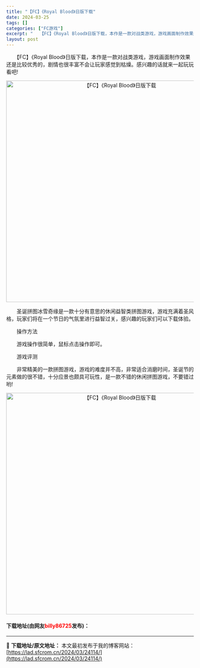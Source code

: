 ```yaml
---
title: "【FC】《Royal Blood》日版下载"
date: 2024-03-25
tags: []
categories: ["FC游戏"]
excerpt: "　　【FC】《Royal Blood》日版下载，本作是一款对战类游戏，游戏画面制作效果还是比较优秀的，剧情也很丰富不会让玩家感觉到枯燥。感兴趣的话就来一起玩玩看吧! 　　圣诞拼图冰雪奇缘是一款十分有意思的休闲益智类拼图游戏，游戏充满着圣风格，玩家们将在一个节日的气氛里进行益智过关，感兴趣的玩家们可以&hellip;"
layout: post
---
```


 <p>　　【FC】《Royal Blood》日版下载，本作是一款对战类游戏，游戏画面制作效果还是比较优秀的，剧情也很丰富不会让玩家感觉到枯燥。感兴趣的话就来一起玩玩看吧!</p> <p align="center"><img align="" border="0" src="https://lad.sfcrom.cn/wp-content/uploads/2024/03/20240325_6601994bf178f.png" width="596" alt="【FC】《Royal Blood》日版下载" /></p> <p>　　圣诞拼图冰雪奇缘是一款十分有意思的休闲益智类拼图游戏，游戏充满着圣风格，玩家们将在一个节日的气氛里进行益智过关，感兴趣的玩家们可以下载体验。</p> <p>　　操作方法</p> <p>　　游戏操作很简单，鼠标点击操作即可。</p> <p>　　游戏评测</p> <p>　　非常精美的一款拼图游戏，游戏的难度并不高，非常适合消磨时间，圣诞节的元素做的很不错，十分应景也颇具可玩性，是一款不错的休闲拼图游戏，不要错过哟!</p> <p align="center"><img align="" border="0" src="https://lad.sfcrom.cn/wp-content/uploads/2024/03/20240325_6601994d86fe2.png" width="596" alt="【FC】《Royal Blood》日版下载" /></p> <p><h4>下载地址(由网友<font color="red">billy86725</font>发布)：</h4></p> 

---
📖 **下载地址/原文地址：** 本文最初发布于我的博客网站：[https://lad.sfcrom.cn/2024/03/24114/](https://lad.sfcrom.cn/2024/03/24114/)

